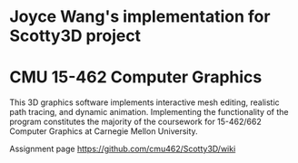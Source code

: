 # Joyce Wang's implementation for Scotty3D project
# CMU 15-462 Computer Graphics

This 3D graphics software implements interactive mesh editing, realistic 
path tracing, and dynamic animation. Implementing the functionality of 
the program constitutes the majority of the coursework for 15-462/662 
Computer Graphics at Carnegie Mellon University.

Assignment page https://github.com/cmu462/Scotty3D/wiki 
